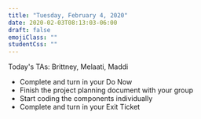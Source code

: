 ```yaml
---
title: "Tuesday, February 4, 2020"
date: 2020-02-03T08:13:03-06:00
draft: false
emojiClass: ""
studentCss: ""
---
```


Today's TAs: Brittney, Melaati, Maddi

- Complete and turn in your Do Now
- Finish the project planning document with your group
- Start coding the components individually
- Complete and turn in your Exit Ticket